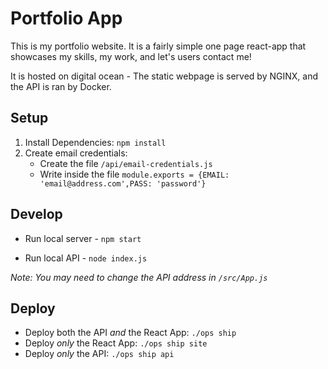 # Portfolio App
This is my portfolio website. It is a fairly simple one page react-app that showcases my skills, my work, and let's users contact me!

It is hosted on digital ocean - The static webpage is served by NGINX, and the API is ran by Docker.

## Setup
1. Install Dependencies:  `npm install`
2. Create email credentials:  
    - Create the file `/api/email-credentials.js`
    - Write inside the file `module.exports = {EMAIL: 'email@address.com',PASS: 'password'}`

## Develop
* Run local server - `npm start`

* Run local API - `node index.js`

*Note: You may need to change the API address in `/src/App.js`*


## Deploy
* Deploy both the API *and* the React App: `./ops ship`
* Deploy *only* the React App: `./ops ship site`
* Deploy *only* the API: `./ops ship api`
